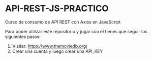 # API-REST-JS-PRACTICO

Curso de consumo de API REST con Axios en JavaScript

Para poder utilizar este repositorio y jugar con el tienes que seguir los siguientes pasos:

1. Visitar: https://www.themoviedb.org/
2. Crear una cuenta y luego crear una API_KEY
